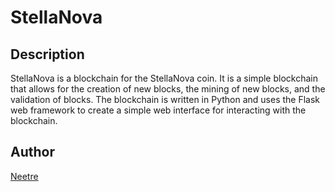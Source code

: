 # StellaNova

## Description

StellaNova is a blockchain for the StellaNova coin. It is a simple blockchain that allows for the creation of new blocks, the mining of new blocks, and the validation of blocks. The blockchain is written in Python and uses the Flask web framework to create a simple web interface for interacting with the blockchain.

## Author

[Neetre](https://github.com/Neetre)
